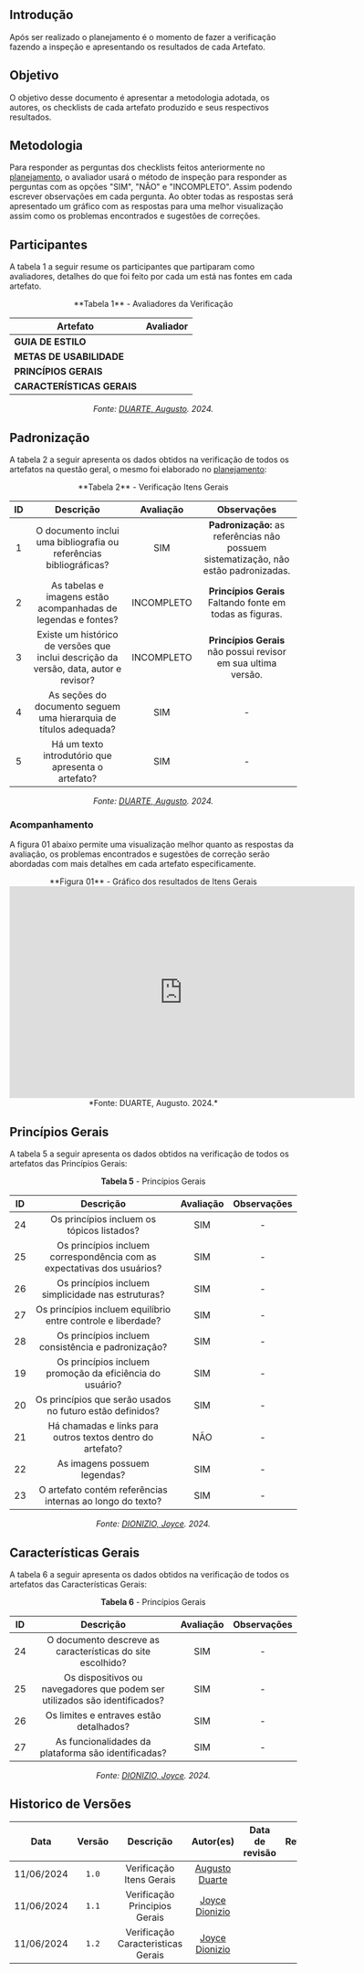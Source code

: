 ## Introdução
Após ser realizado o planejamento é o momento de fazer a verificação fazendo a inspeção e apresentando os resultados de cada Artefato.

## Objetivo
O objetivo desse documento é apresentar a metodologia adotada, os autores, os checklists de cada artefato produzido e seus respectivos resultados.

## Metodologia
Para responder as perguntas dos checklists feitos anteriormente no [planejamento](planejamento.md), o avaliador usará o método de inspeção para responder as perguntas com as opções "SIM", "NÃO" e "INCOMPLETO". Assim podendo escrever observações em cada pergunta.
Ao obter todas as respostas será apresentado um gráfico com as respostas para uma melhor visualização assim como os problemas encontrados e sugestões de correções.

## Participantes
A tabela 1 a seguir resume os participantes que partiparam como avaliadores, detalhes do que foi feito por cada um está nas fontes em cada artefato.
<center>
**Tabela 1** - Avaliadores da Verificação

| Artefato                    | Avaliador |
| --------------------------- | --------- |
| **GUIA DE ESTILO**          |           |
| **METAS DE USABILIDADE**    |           |
| **PRINCÍPIOS GERAIS**       |           |
| **CARACTERÍSTICAS GERAIS**  |           |


*Fonte: [DUARTE, Augusto](https://github.com/Augcamp). 2024.*
</center>

## Padronização
A tabela 2 a seguir apresenta os dados obtidos na verificação de todos os artefatos na questão geral, o mesmo foi elaborado no [planejamento](./planejamento.md):

<center>
**Tabela 2** - Verificação Itens Gerais

| ID  |                                                              Descrição                                                               | Avaliação  |                                                                                                                             Observações                                                                                                                             |
| :-: | :----------------------------------------------------------------------------------------------------------------------------------: | :--------: | :-----------------------------------------------------------------------------------------------------------------------------------------------------------------------------------------------------------------------------------------------------------------: |
|  1  |                                  O documento inclui uma bibliografia ou referências bibliográficas?                                  |    SIM     |                                                                                                          **Padronização:** as referências não possuem sistematização, não estão padronizadas.                                                                       |
|  2  |                                   As tabelas e imagens estão acompanhadas de legendas e fontes?                                      | INCOMPLETO |                                                                                                                  **Princípios Gerais** Faltando fonte em todas as figuras.                                                                                          |
|  3  |                          Existe um histórico de versões que inclui descrição da versão, data, autor e revisor?                       | INCOMPLETO |                                                                                                                  **Princípios Gerais** não possui revisor em sua ultima versão.                                                                                     |
|  4  |                                  As seções do documento seguem uma hierarquia de títulos adequada?                                   |    SIM     |                                                                                                                                  -                                                                                                                                  |
|  5  |                                       Há um texto introdutório que apresenta o artefato?                                             |    SIM     |                                                                                                                                  -                                                                                                                                  |

*Fonte: [DUARTE, Augusto](https://github.com/Augcamp). 2024.*
</center>

### Acompanhamento
A figura 01 abaixo permite uma visualização melhor quanto as respostas da avaliação, os problemas encontrados e sugestões de correção serão abordadas com mais detalhes em cada artefato especificamente.
<center>
**Figura 01** - Gráfico dos resultados de Itens Gerais 
<iframe width="605" height="371" seamless frameborder="0" scrolling="no" src="https://docs.google.com/spreadsheets/d/e/2PACX-1vQ1cMpPxbHQ9Tl8P22aFO6RxrKuPGNpMkis-dXmyAYT9YS4bofVB6jmu0F4mr_usncB0Fx2zHsDuR_H/pubchart?oid=26088092&format=image"></iframe>
*Fonte: DUARTE, Augusto. 2024.*
</center>

## Princípios Gerais
A tabela 5 a seguir apresenta os dados obtidos na verificação de todos os artefatos das Princípios Gerais:

<center>

**Tabela 5** - Princípios Gerais

| ID  |                                                              Descrição                                                               | Avaliação  |                                                                                                                             Observações                                                                                                                             |
| :-: | :----------------------------------------------------------------------------------------------------------------------------------: | :--------: | :-----------------------------------------------------------------------------------------------------------------------------------------------------------------------------------------------------------------------------------------------------------------: |
|  24  |                                  Os princípios incluem os tópicos listados?                                  |    SIM     |   -                                                                                                                                                                         |
|  25  |                                   Os princípios incluem correspondência com as expectativas dos usuários?                                      | SIM |    -                                                                                                                                                                                            |
|  26  |                          Os princípios incluem simplicidade nas estruturas?                       | SIM |    -                                                                                                                                                                                                 |
|  27  |                                  Os princípios incluem equilíbrio entre controle e liberdade?                                   |   SIM      |                                                                                                                                  -                                                                                                                                  |
|  28  |                                       Os princípios incluem consistência e padronização?                                             |   SIM      |                                                                                                                                  -                                                                                                                                  |
|  19  |                                       Os princípios incluem promoção da eficiência do usuário?                                             |  SIM       |                                                                                                                                  -                                                                                                                                  |
|  20  |                                       Os princípios que serão usados no futuro estão definidos?                                             |    SIM     |                                                                                                                                  -                                                                                                                                  |
|  21  |                                       Há chamadas e links para outros textos dentro do artefato?                                             |    NÃO     |                                                                                                                                  -                                                                                                                                  |
|  22  |                                       As imagens possuem legendas?                                             |     SIM    |                                                                                                                                  -                                                                                                                                  |
|  23  |                                       O artefato contém referências internas ao longo do texto?                                             |    SIM     |                                                                                                                                  -                                                                                                                                  |

*Fonte: [DIONIZIO, Joyce](https://github.com/joycejdm). 2024.*
</center>


## Características Gerais
A tabela 6 a seguir apresenta os dados obtidos na verificação de todos os artefatos das Características Gerais:

<center>

**Tabela 6** - Princípios Gerais

| ID  |                                                              Descrição                                                               | Avaliação  |                                                                                                                             Observações                                                                                                                             |
| :-: | :----------------------------------------------------------------------------------------------------------------------------------: | :--------: | :-----------------------------------------------------------------------------------------------------------------------------------------------------------------------------------------------------------------------------------------------------------------: |
|  24  |                                 O documento descreve as características do site escolhido?                                   |    SIM     |   -                                                                                                                                                                         |
|  25  |                                   Os dispositivos ou navegadores que podem ser utilizados são identificados?                                     | SIM |    -                                                                                                                                                                                            |
|  26  |                          Os limites e entraves estão detalhados?                       | SIM |    -                                                                                                                                                                                                 |
|  27  |                                  As funcionalidades da plataforma são identificadas?                                   |   SIM      |                                                                                                                                  -                                                                                                                                  |


*Fonte: [DIONIZIO, Joyce](https://github.com/joycejdm). 2024.*
</center>

## Historico de Versões
|    Data    | Versão |                  Descrição                   |                  Autor(es)                  | Data de revisão | Revisor(es) |
| :--------: | :----: | :------------------------------------------: | :-----------------------------------------: | :-------------: | :---------: |
| 11/06/2024 | `1.0`  |          Verificação Itens Gerais            | [Augusto Duarte](https://github.com/Augcamp)|                 |             |
| 11/06/2024 | `1.1`  |          Verificação Principios Gerais            | [Joyce Dionizio](https://github.com/joycejdm)|                 |             |
| 11/06/2024 | `1.2`  |          Verificação Caracteristicas Gerais            | [Joyce Dionizio](https://github.com/joycejdm)|                 |             |